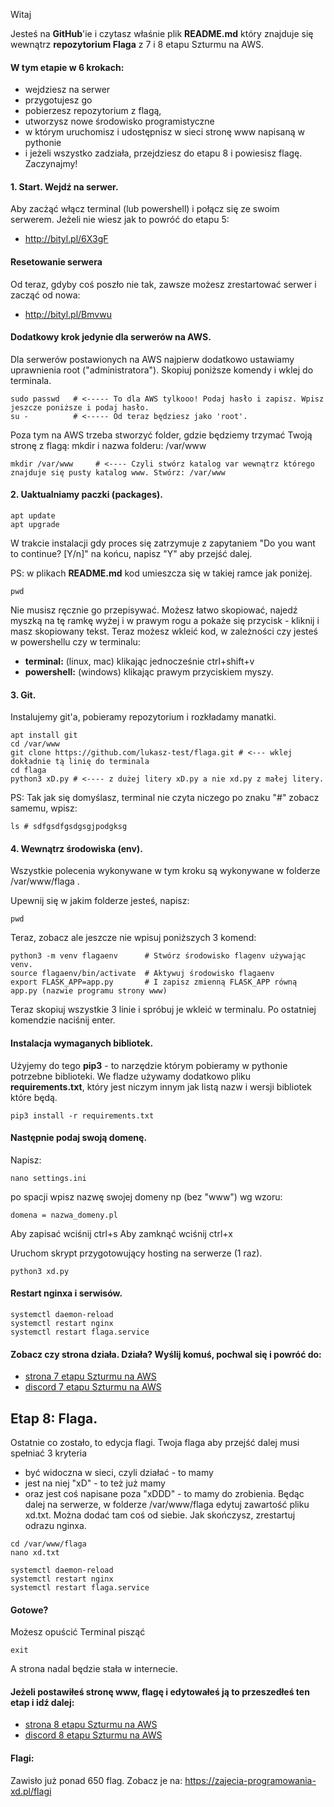 Witaj

Jesteś na **GitHub**'ie i czytasz właśnie plik **README.md** który znajduje się wewnątrz **repozytorium Flaga** z 7 i 8 etapu Szturmu na AWS.

#### W tym etapie w 6 krokach:
- wejdziesz na serwer
- przygotujesz go
- pobierzesz repozytorium z flagą,
- utworzysz nowe środowisko programistyczne
- w którym uruchomisz i udostępnisz w sieci stronę www napisaną w pythonie
- i jeżeli wszystko zadziała, przejdziesz do etapu 8 i powiesisz flagę. Zaczynajmy!

#### 1. Start. Wejdź na serwer.
Aby zacżąć włącz terminal (lub powershell) i połącz się ze swoim serwerem. Jeżeli nie wiesz jak to powróć do etapu 5:
- http://bityl.pl/6X3gF

#### Resetowanie serwera
Od teraz, gdyby coś poszło nie tak, zawsze możesz zrestartować serwer i zacząć od nowa:
- http://bityl.pl/Bmvwu

#### Dodatkowy krok jedynie dla serwerów na AWS. 
Dla serwerów postawionych na AWS najpierw dodatkowo ustawiamy uprawnienia root ("administratora"). Skopiuj poniższe komendy i wklej do terminala.
```
sudo passwd   # <----- To dla AWS tylkooo! Podaj hasło i zapisz. Wpisz jeszcze poniższe i podaj hasło.
su -          # <----- Od teraz będziesz jako 'root'.
```
Poza tym na AWS trzeba stworzyć folder, gdzie będziemy trzymać Twoją stronę z flagą: mkdir i nazwa folderu: /var/www
```
mkdir /var/www     # <---- Czyli stwórz katalog var wewnątrz którego znajduje się pusty katalog www. Stwórz: /var/www
```

#### 2. Uaktualniamy paczki (packages).
```
apt update
apt upgrade
```
W trakcie instalacji gdy proces się zatrzymuje z zapytaniem "Do you want to continue? [Y/n]" na końcu, napisz "Y" aby przejść dalej.

PS: w plikach **README.md** kod umieszcza się w takiej ramce jak poniżej.
```
pwd
```
Nie musisz ręcznie go przepisywać. Możesz łatwo skopiować, najedź myszką na tę ramkę wyżej i w prawym rogu a pokaże się przycisk - kliknij i masz skopiowany tekst. Teraz możesz wkleić kod, w zależności czy jesteś w powershellu czy w terminalu:
- **terminal:** (linux, mac) klikając jednocześnie ctrl+shift+v
- **powershell:** (windows) klikając prawym przyciskiem myszy.

#### 3. Git.
Instalujemy git'a, pobieramy repozytorium i rozkładamy manatki.
```
apt install git
cd /var/www
git clone https://github.com/lukasz-test/flaga.git # <--- wklej dokładnie tą linię do terminala
cd flaga
python3 xD.py # <---- z dużej litery xD.py a nie xd.py z małej litery.
```
PS: Tak jak się domyślasz, terminal nie czyta niczego po znaku "#" zobacz samemu, wpisz:
```
ls # sdfgsdfgsdgsgjpodgksg
```

#### 4. Wewnątrz środowiska (env).
Wszystkie polecenia wykonywane w tym kroku są wykonywane w folderze /var/www/flaga .

Upewnij się w jakim folderze jesteś, napisz:
```
pwd
```
Teraz, zobacz ale jeszcze nie wpisuj poniższych 3 komend:

```
python3 -m venv flagaenv      # Stwórz środowisko flagenv używając venv.
source flagaenv/bin/activate  # Aktywuj środowisko flagaenv
export FLASK_APP=app.py       # I zapisz zmienną FLASK_APP równą app.py (nazwie programu strony www) 
```
Teraz skopiuj wszystkie 3 linie i spróbuj je wkleić w terminalu. Po ostatniej komendzie naciśnij enter.

#### Instalacja wymaganych bibliotek.
Użyjemy do tego **pip3** - to narzędzie którym pobieramy w pythonie potrzebne biblioteki. We fladze używamy dodatkowo pliku **requirements.txt**, który jest niczym innym jak listą nazw i wersji bibliotek które będą.
```
pip3 install -r requirements.txt
```

#### Następnie podaj swoją domenę.
Napisz:
```
nano settings.ini
```
po spacji wpisz nazwę swojej domeny np (bez "www") wg wzoru:
```
domena = nazwa_domeny.pl
```
Aby zapisać wciśnij ctrl+s Aby zamknąć wciśnij ctrl+x

Uruchom skrypt przygotowujący hosting na serwerze (1 raz).
```
python3 xd.py
```
#### Restart nginxa i serwisów.
```
systemctl daemon-reload
systemctl restart nginx
systemctl restart flaga.service
```

#### Zobacz czy strona działa. Działa? Wyślij komuś, pochwal się i powróć do:
- [strona 7 etapu Szturmu na AWS](https://zajecia-programowania-xd.pl/szturm_na_aws/7)
- [discord 7 etapu Szturmu na AWS](https://discord.gg/NjKvJeYZtB)



## Etap 8: Flaga.
Ostatnie co zostało, to edycja flagi. Twoja flaga aby przejść dalej musi spełniać 3 kryteria
- być widoczna w sieci, czyli działać - to mamy
- jest na niej "xD" - to też już mamy
- oraz jest coś napisane poza "xDDD" - to mamy do zrobienia.
Będąc dalej na serwerze, w folderze /var/www/flaga edytuj zawartość pliku xd.txt. Można dodać tam coś od siebie. Jak skończysz, zrestartuj odrazu nginxa.
```
cd /var/www/flaga
nano xd.txt

systemctl daemon-reload
systemctl restart nginx
systemctl restart flaga.service
```

#### Gotowe?
Możesz opuścić Terminal pisząć

```
exit
```

A strona nadal będzie stała w internecie.

#### Jeżeli postawiłeś stronę www, flagę i edytowałeś ją to przeszedłeś ten etap i idź dalej:
- [strona 8 etapu Szturmu na AWS](https://zajecia-programowania-xd.pl/szturm_na_aws/8)
- [discord 8 etapu Szturmu na AWS](https://discord.gg/S5bN7TCAYq)

#### Flagi: 

Zawisło już ponad 650 flag. Zobacz je na:
https://zajecia-programowania-xd.pl/flagi
